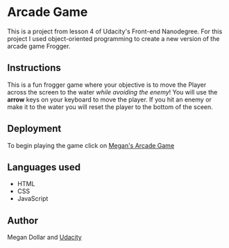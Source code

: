 # Arcade Game
This is a project from lesson 4 of Udacity's Front-end Nanodegree. For this project I used object-oriented programming to create a new version of the arcade game Frogger.


## Instructions
This is a fun frogger game where your objective is to move the Player across the screen to the water *while avoiding the enemy*!  You will use the **arrow** keys on your keyboard to move the player. If you hit an enemy or make it to the water you will reset the player to the bottom of the sceen. 

## Deployment
To begin playing the game click on [Megan's Arcade Game](http://megdollar.github.io/Arcade_Game)

## Languages used
- HTML
- CSS
- JavaScript

## Author

Megan Dollar and [Udacity](https://github.com/udacity/frontend-nanodegree-arcade-game)
